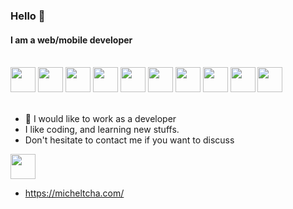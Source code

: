 ### Hello 👋

#### I am a web/mobile developer

<br />


<div style="padding-: 5rem">
<img width="40px" src="https://cdn.jsdelivr.net/gh/devicons/devicon/icons/html5/html5-original.svg" />
<img width="40px" src="https://cdn.jsdelivr.net/gh/devicons/devicon/icons/css3/css3-original.svg" />
<img width="40px" src="https://cdn.jsdelivr.net/gh/devicons/devicon/icons/javascript/javascript-original.svg" />
<img width="40px" src="https://cdn.jsdelivr.net/gh/devicons/devicon/icons/react/react-original.svg" />
<img width="40px" src="https://cdn.jsdelivr.net/gh/devicons/devicon/icons/nextjs/nextjs-original.svg" />
<img width="40px" src="https://cdn.jsdelivr.net/gh/devicons/devicon/icons/typescript/typescript-original.svg" />
<img width="40px" src="https://cdn.jsdelivr.net/gh/devicons/devicon/icons/tailwindcss/tailwindcss-plain.svg" />
<img width="40px" src="https://cdn.jsdelivr.net/gh/devicons/devicon/icons/express/express-original.svg" />
<img width="40px" src="https://cdn.jsdelivr.net/gh/devicons/devicon/icons/mongodb/mongodb-original-wordmark.svg" />
<img width="40px" src="https://cdn.jsdelivr.net/gh/devicons/devicon/icons/mongodb/mongodb-original-wordmark.svg" />
          
</div>

<br />

- 🔭 I would like to work as a developer
- I like coding, and learning new stuffs. <br />
- Don't hesitate to contact me if you want to discuss

<a href='https://www.linkedin.com/in/michel-tcha-9b9785222/'><img width="40px" src="https://cdn.jsdelivr.net/gh/devicons/devicon/icons/linkedin/linkedin-original.svg" /></a>

- https://micheltcha.com/
